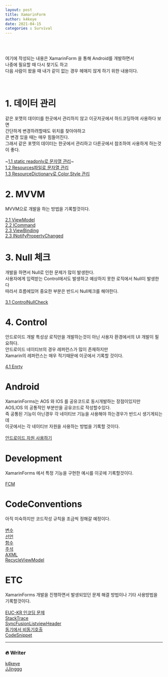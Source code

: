```yaml
---
layout: post
title: XamarinForm
author: k4keye
date: 2021-04-15
categories : Survival
---
```

<br/>
<br/>

여기에 작성되는 내용은 XamarinForm 을 통해 Android를 개발하면서 <br/>
나중에 필요할 때 다시 찾기도 하고 <br/>
다음 사람이 왔을 때 내가 같이 없는 경우 헤매지 않게 하기 위한 내용이다.<br/>
<br/>
<br/>



# 1. 데이터 관리 
같은 포맷의 데이터를 한곳에서 관리하지 않고 이곳저곳에서 하드코딩하여 사용하다 보면 <br/>
간단하게 변경하려할때도 위치를 찾아야하고 <br/>
큰 변경 있을 때는 매우 힘들어진다.<br/>
그래서 같은 포멧의 데이터는 한곳에서 관리하고 다른곳에서 참조하여 사용하게 하는것이 좋다.<br/><br/>
~[1.1 static readonly로 문자열 관리](https://github.com/k4keye/XamarinDocument/blob/main/1/ReadonlyString.md)~<br/>
[1.2 Resources파일로 문자열 관리](https://github.com/k4keye/XamarinDocument/blob/main/1/Resources.md) <br/>
[1.3 ResourceDictionary로 Color,Style 관리](https://github.com/k4keye/XamarinDocument/blob/main/1/ResourceDictionary.md) <br/>
# 2. MVVM
MVVM으로 개발을 하는 방법을 기록할것이다.<br/><br/>
[2.1 ViewModel](https://github.com/k4keye/XamarinDocument/blob/main/2/VIewModel.md) <br/>
[2.2 ICommand](https://github.com/k4keye/XamarinDocument/blob/main/2/ICommand.md) <br/>
[2.3 ViewBinding](https://github.com/k4keye/XamarinDocument/blob/main/2/VIewBinding.md) <br/>
[2.3 INotifyPropertyChanged](https://github.com/k4keye/XamarinDocument/blob/main/2/INotifyPropertyChanged.md) <br/>

#  3. Null 체크
개발을 하면서 Null로 인한 문제가 많이 발생한다.<br/>
사용자에게 입력받는 Control에서도 발생하고 예상하지 못한 로직에서 Null이 발생한다<br/>
따라서 흐름에있어 중요한 부분은 반드시 Null체크를 해야한다.<br/><br/>
[3.1 ControlNullCheck](https://github.com/k4keye/XamarinDocument/blob/main/3/ControlNullCheck.md)  <br/>

# 4. Control
안드로이드 개발 특성상 로직만을 개발하는것이 아닌 사용자 환경에서의 UI 개발이 필요하다.<br/>
안드로이드 네이티브의 경우 레퍼런스가 많이 존재하지만<br/>
Xamarin의 레퍼런스는 매우 적기때문에 이곳에서 기록할 것이다.<br/><br/>
[4.1 Enrty](https://github.com/k4keye/XamarinDocument/blob/main/4/Entry.md)  <br/>

# Android
XamarinForms는 AOS 와 IOS 를 공유코드로 동시개발하는 장점이있지만<br/>
AOS,IOS 의 공통적인 부분만을 공유코드로 작성할수있다.<br/>
즉 공통된 기능이 아닌경우 각 네이티브 기능을 사용해야 하는경우가 반드시 생기게되는데<br/>
이곳에서는 각 네이티브 자원을 사용하는 방법을 기록할 것이다.<br/><br/>
[안드로이드 자원 사용하기](https://github.com/k4keye/XamarinDocument/blob/main/android/DependencyService.md) <br/>

# Development
XamarinForms 에서 특정 기능을 구현한 예시를 이곳에 기록할것이다.<br/><br/>
[FCM](https://github.com/k4keye/XamarinDocument/blob/main/development/FCM.md) <br/>


# CodeConventions
아직 미숙하지만 코드작성 규칙을 조금씩 정해갈 예정이다.<br/><br/>
[변수](https://github.com/k4keye/XamarinDocument/blob/main/codeConventions/%EB%B3%80%EC%88%98.md) <br/>
[선언](https://github.com/k4keye/XamarinDocument/blob/main/codeConventions/%EC%84%A0%EC%96%B8.md) <br/>
[함수](https://github.com/k4keye/XamarinDocument/blob/main/codeConventions/%ED%95%A8%EC%88%98.md) <br/>
[주석](https://github.com/k4keye/XamarinDocument/blob/main/codeConventions/%EC%A3%BC%EC%84%9D.md) <br/>
[AXML](https://github.com/k4keye/XamarinDocument/blob/main/codeConventions/XAML.md) <br/>
[RecycleViewModel](https://github.com/k4keye/XamarinDocument/blob/main/codeConventions/RecycleViewModel.md) <br/>



# ETC
XamarinForms 개발을 진행하면서 발생되었던 문제 해결 방법이나 기타 사용방법을 기록할것이다.<br/><br/>
[EUC-KR 인코딩 문제](https://github.com/k4keye/XamarinDocument/blob/main/etc/euc-kr.md) <br/>
[StackTrace](https://github.com/k4keye/XamarinDocument/blob/main/etc/StackTrace.md)<br/>
[SyncFusionListviewHeader](https://github.com/k4keye/XamarinDocument/blob/main/etc/SyncFusionListViewHeader.md) <br/>
[동기에서 비동기호출](https://github.com/k4keye/XamarinDocument/blob/main/etc/%EB%8F%99%EA%B8%B0%EC%97%90%EC%84%9C_%EB%B9%84%EB%8F%99%EA%B8%B0%ED%98%B8%EC%B6%9C.md) <br/>
[CodeSnippet](https://github.com/k4keye/XamarinDocument/blob/main/etc/CodeSnippet.md)<br/>

___

### :fire: Writer
[k4keye](https://github.com/k4keye) <br/>
[JJinggg](https://github.com/JJinggg)
